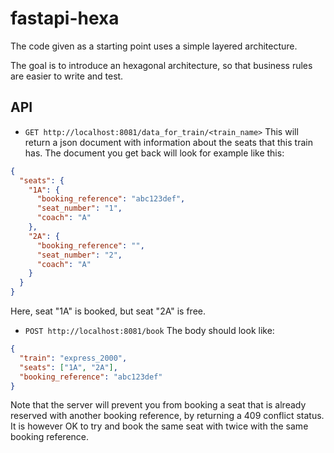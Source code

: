 # fastapi-hexa

The code given as a starting point uses a simple layered architecture.

The goal is to introduce an hexagonal architecture, so that business rules are easier to write and test.

## API


* `GET http://localhost:8081/data_for_train/<train_name>`
This will return a json document with information about the seats that this train has. The document you get back will look for example like this:

```json
{
  "seats": {
    "1A": {
      "booking_reference": "abc123def",
      "seat_number": "1",
      "coach": "A"
    },
    "2A": {
      "booking_reference": "",
      "seat_number": "2",
      "coach": "A"
    }
  }
}
```

Here, seat "1A" is booked, but seat "2A" is free.

* `POST http://localhost:8081/book`
The body should look like:

```json
{
  "train": "express_2000",
  "seats": ["1A", "2A"],
  "booking_reference": "abc123def"
}
```

Note that the server will prevent you from booking a seat that is already reserved with another booking reference, by returning a 409 conflict status.
It is however OK to try and book the same seat with twice with the same booking reference.
